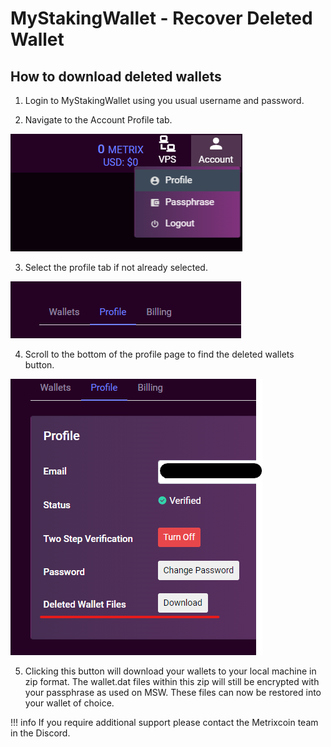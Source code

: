 # MyStakingWallet - Recover Deleted Wallet

## How to download deleted wallets

1. Login to MyStakingWallet using you usual username and password.

2. Navigate to the Account Profile tab.

![account-profile.png](../assets/msw/account-profile.png)

3. Select the profile tab if not already selected.

![profile.png](../assets/msw/profile.png)

4. Scroll to the bottom of the profile page to find the deleted wallets button.

![deleted-wallet-files.png](../assets/msw/deleted-wallet-files.png)

5. Clicking this button will download your wallets to your local machine in zip format. The wallet.dat files within this zip will still be encrypted with your passphrase as used on MSW. These files can now be restored into your wallet of choice.

!!! info
    If you require additional support please contact the Metrixcoin team in the Discord.
